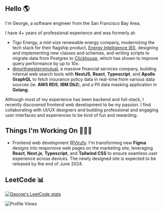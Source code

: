 ## Hello 🌎

I'm George, a software engineer from the San Francisco Bay Area.

I have 4+ years of professional experience and was formerly at:
- Tigo Energy, a mid-size renewable energy company, modernizing the tech stack for their flagship product, [Energy Intelligence (EI)](https://www.tigoenergy.com/monitoring), designing and implementing new classes and schemas, and writing scripts to migrate data from Postgres to [Clickhouse](https://clickhouse.com/), which has shown to improve query performance by up to 10x.
- [@northwesternmutual](https://github.com/northwesternmutual), a massive financial services company, building internal web search tools with **NestJS**, **React**, **Typescript**, and **Apollo GraphQL** to fetch insurance policy data in real-time from various data sources (ie. **AWS RDS**, **IBM Db2**), and a PII data masking application in **Golang**.

Although most of my experience has been backend and full-stack, I recently discovered frontend web development to be my passion. I find collaborating with UI/UX designers and building professional and engaging user interfaces and experiences to be kind of fun and rewarding.

## Things I'm Working On 🧑🏻‍💻

- Frontend web development [@Virufy](https://virufy.org/en/). I'm transforming new **Figma** designs into responsive web pages on the marketing site, leveraging **React**, **Next.js**, **Typescript**, and **Tailwind CSS** to ensure seamless user experience across devices. The newly designed site is expected to be released by the end of June 2024. 

## LeetCode 📊
[![George's LeetCode stats](https://leetcode-stats-six.vercel.app/?username=gevu0ng&theme=dark)](https://github.com/KnlnKS/leetcode-stats)

![Profile Views](https://komarev.com/ghpvc/?username=gevuong&color=yellow)
